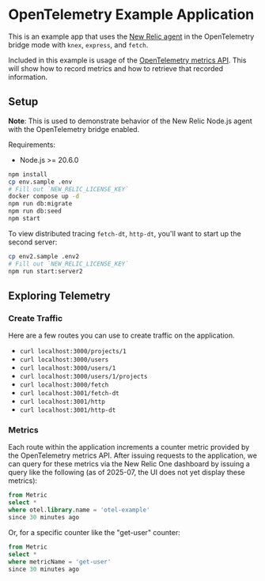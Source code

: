 # OpenTelemetry Example Application

This is an example app that uses the
[New Relic agent](https://github.com/newrelic/node-newrelic) in the
OpenTelemetry bridge mode with `knex`, `express`, and `fetch`.

Included in this example is usage of the
[OpenTelemetry metrics API](https://github.com/open-telemetry/opentelemetry-js/tree/main/packages/sdk-metrics).
This will show how to record metrics and how to retrieve that recorded
information.

## Setup

**Note**: This is used to demonstrate behavior of the New Relic Node.js
agent with the OpenTelemetry bridge enabled.

Requirements:
  + Node.js >= 20.6.0


```sh
npm install
cp env.sample .env
# Fill out `NEW_RELIC_LICENSE_KEY`
docker compose up -d
npm run db:migrate
npm run db:seed
npm start
```

To view distributed tracing `fetch-dt`, `http-dt`, you'll want to start up the second server:

```sh
cp env2.sample .env2
# Fill out `NEW_RELIC_LICENSE_KEY`
npm run start:server2
```

## Exploring Telemetry

### Create Traffic

Here are a few routes you can use to create traffic on the application.

* `curl localhost:3000/projects/1`
* `curl localhost:3000/users`
* `curl localhost:3000/users/1`
* `curl localhost:3000/users/1/projects`
* `curl localhost:3000/fetch`
* `curl localhost:3001/fetch-dt`
* `curl localhost:3001/http`
* `curl localhost:3001/http-dt`

### Metrics

Each route within the application increments a counter metric provided by
the OpenTelemetry metrics API. After issuing requests to the application, we
can query for these metrics via the New Relic One dashboard by issuing a query
like the following (as of 2025-07, the UI does not yet display these metrics):

```sql
from Metric
select *
where otel.library.name = 'otel-example'
since 30 minutes ago
```

Or, for a specific counter like the "get-user" counter:

```sql
from Metric
select *
where metricName = 'get-user'
since 30 minutes ago
```
